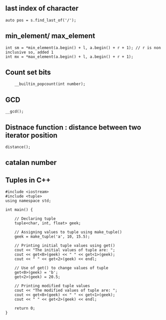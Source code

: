 ## last index of character
```
auto pos = s.find_last_of('/');
```
## min_element/ max_element
```
int sm = *min_element(a.begin() + l, a.begin() + r + 1); // r is non inclusive so, added 1
int mx = *max_element(a.begin() + l, a.begin() + r + 1);
```
## Count set bits
```
    __builtin_popcount(int number);
```
## GCD
```
__gcd();
```
## Distnace function : distance between two iterator position
```
distance();
```
## catalan number

## Tuples in C++
```
#include <iostream>
#include <tuple>
using namespace std;

int main() {
  
    // Declaring tuple
    tuple<char, int, float> geek;

    // Assigning values to tuple using make_tuple()
    geek = make_tuple('a', 10, 15.5);

    // Printing initial tuple values using get()
    cout << "The initial values of tuple are: ";
    cout << get<0>(geek) << " " << get<1>(geek);
    cout << " " << get<2>(geek) << endl;

    // Use of get() to change values of tuple
    get<0>(geek) = 'b';
    get<2>(geek) = 20.5;

    // Printing modified tuple values
    cout << "The modified values of tuple are: ";
    cout << get<0>(geek) << " " << get<1>(geek);
    cout << " " << get<2>(geek) << endl;

    return 0;
}
```
